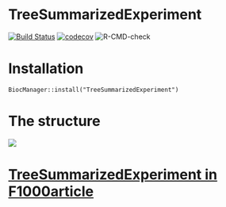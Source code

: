 # TreeSummarizedExperiment

[![Build Status](https://travis-ci.org/fionarhuang/TreeSummarizedExperiment.svg?branch=master)](https://travis-ci.org/fionarhuang/TreeSummarizedExperiment)
[![codecov](https://codecov.io/gh/fionarhuang/TreeSummarizedExperiment/branch/master/graph/badge.svg)](https://codecov.io/gh/fionarhuang/TreeSummarizedExperiment)
![R-CMD-check](https://github.com/fionarhuang/TreeSummarizedExperiment/workflows/R-CMD-check/badge.svg?branch=CI-1)

# Installation

`BiocManager::install("TreeSummarizedExperiment")`

# The structure

![](https://github.com/fionarhuang/TreeSummarizedExperiment/blob/master/vignettes/tse.png)

# [TreeSummarizedExperiment in F1000article](https://f1000research.com/articles/9-1246)
